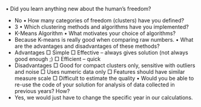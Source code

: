 • Did you learn anything new about the human’s freedom?
  - No
• How many categories of freedom (clusters) have you defined?
  - 3
• Which clustering methods and algorithms have you implemented?
  - K-Means Algorithm
• What motivates your choice of algorithms?
  - Because K-means is really good when comparing raw numbers.
• What are the advantages and disadvantages of these methods?
  - Advantages
    □ Simple
    □ Effective – always gives solution (not always good enough ;)
    □ Efficient – quick
  - Disadvantages
    □ Good for compact clusters only, sensitive with outliers and noise
    □ Uses numeric data only
    □ Features should have similar measure scale
    □ Difficult to estimate the quality
• Would you be able to re-use the code of your solution for analysis of data
collected in previous years? How?
  - Yes, we would just have to change the specific year in our calculations.
